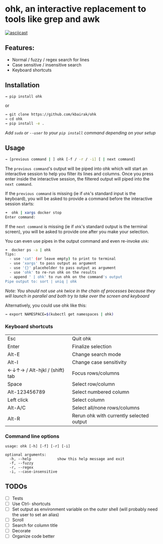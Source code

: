 # ohk, an interactive replacement to tools like grep and awk

[![asciicast](https://asciinema.org/a/Y0pXKP6UCryFR0YynA0EAT2bn.svg)](https://asciinema.org/a/Y0pXKP6UCryFR0YynA0EAT2bn)

## Features:

- Normal / fuzzy / regex search for lines
- Case sensitive / insensitive search
- Keyboard shortcuts

## Installation

```sh
→ pip install ohk
```

or

```sh
→ git clone https://github.com/kbairak/ohk
→ cd ohk
→ pip install -e .
```

_Add `sudo` or `--user` to your `pip install` command depending on your setup_

## Usage

```sh
→ [previous command | ] ohk [-f / -r / -i] [ | next command]
```

The `previous command`'s output will be piped into ohk which will start an
interactive session to help you filter its lines and columns. Once you press
enter inside the interactive session, the filtered output will piped into the
`next command`.

If the `previous command` is missing (ie if `ohk`'s standard input is the
keyboard), you will be asked to provide a command before the interactive
session starts:

```sh
➜  ohk | xargs docker stop
Enter command:
```

If the `next command` is missing (ie if `ohk`'s standard output is the terminal
screen), you will be asked to provide one after you make your selection.

You can even use pipes in the output command and even re-invoke `ohk`:

```sh
➜  docker ps -a | ohk
Tips:
  - use 'cat' (or leave empty) to print to terminal
  - use 'xargs' to pass output as argument
  - use '{}' placeholder to pass output as argument
  - use 'ohk' to re-run ohk on the results
  - append ' | ohk' to run ohk on the command's output
Pipe output to: sort | uniq | ohk
```

_Note: You should not use `ohk` twice in the chain of processes because they
will launch in parallel and both try to take over the screen and keyboard_

Alternatively, you could use ohk like this:

```sh
→ export NAMESPACE=$(kubectl get namespaces | ohk)
```

### Keyboard shortcuts

|                               |                                          |
|-------------------------------|------------------------------------------|
| Esc                           | Quit ohk                                 |
| Enter                         | Finalize selection                       |
| Alt-E                         | Change search mode                       |
| Alt-I                         | Change case sensitivity                  |
| ←↓↑→ / Alt-hjkl / (shift) tab | Focus rows/columns                       |
| Space                         | Select row/column                        |
| Alt-123456789                 | Select numbered column                   |
| Left click                    | Select column                            |
| Alt-A/C                       | Select all/none rows/columns             |
| Alt-R                         | Rerun ohk with currently selected output |

### Command line options

```
usage: ohk [-h] [-f] [-r] [-i]

optional arguments:
  -h, --help            show this help message and exit
  -f, --fuzzy
  -r, --regex
  -i, --case-insensitive
```

## TODOs

- [ ] Tests
- [ ] Use Ctrl- shortcuts
- [ ] Set output as environment variable on the outer shell (will probably need
  the user to set an alias)
- [ ] Scroll
- [ ] Search for column title
- [ ] Decorate
- [ ] Organize code better
